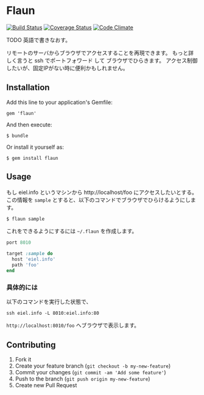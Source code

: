 # Flaun

[![Build Status](https://travis-ci.org/eiel/flaun.png?branch=master)](https://travis-ci.org/eiel/flaun)
[![Coverage Status](https://coveralls.io/repos/eiel/flaun/badge.png?branch=master)](https://coveralls.io/r/eiel/flaun)
[![Code Climate](https://codeclimate.com/github/eiel/flaun.png)](https://codeclimate.com/github/eiel/flaun)

TODO 英語で書きなおす。

リモートのサーバからブラウザでアクセスすることを再現できます。
もっと詳しく言うと ssh でポートフォワード して ブラウザでひらきます。
アクセス制御したいが、固定IPがない時に便利かもしれません。

## Installation

Add this line to your application's Gemfile:

    gem 'flaun'

And then execute:

    $ bundle

Or install it yourself as:

    $ gem install flaun

## Usage

もし eiel.info というマシンから http://localhost/foo にアクセスしたいとする。
この情報を `sample` とすると、以下のコマンドでブラウザでひらけるようにします。

```bash
$ flaun sample
```

これをできるようにするには `~/.flaun` を作成します。

```ruby
port 8010

target :sample do
  host 'eiel.info'
  path 'foo'
end
```

### 具体的には

以下のコマンドを実行した状態で、

```
ssh eiel.info -L 8010:eiel.info:80
```

`http://localhost:8010/foo` へブラウザで表示します。


## Contributing

1. Fork it
2. Create your feature branch (`git checkout -b my-new-feature`)
3. Commit your changes (`git commit -am 'Add some feature'`)
4. Push to the branch (`git push origin my-new-feature`)
5. Create new Pull Request
